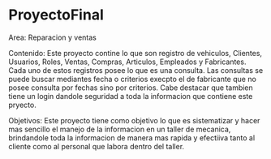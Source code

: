 # ProyectoFinal
Area: Reparacion y ventas

Contenido:
Este proyecto contine lo que son registro de vehiculos, Clientes, Usuarios, Roles, Ventas, Compras, Articulos, Empleados y Fabricantes. Cada uno de estos registros posee 
lo que es una consulta. Las consultas se puede buscar mediantes fecha o criterios execpto el de fabricante que no posee consulta por fechas sino por criterios. Cabe destacar que
tambien tiene un login dandole seguridad a toda la informacion que contiene este pryecto.

Objetivos:
Este proyecto tiene como objetivo lo que es sistematizar y hacer mas sencillo el manejo de la informacion en un taller de mecanica, brindandole toda la informacion 
de manera mas rapida y efectiiva tanto al cliente como al personal que labora dentro del taller.

